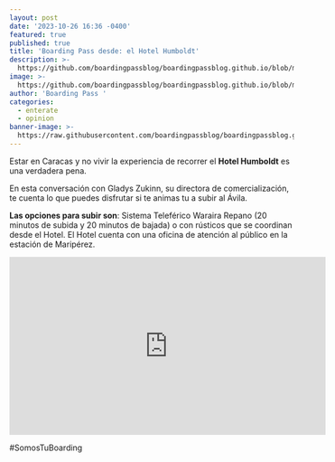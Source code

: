 ```yaml
---
layout: post
date: '2023-10-26 16:36 -0400'
featured: true
published: true
title: 'Boarding Pass desde: el Hotel Humboldt'
description: >-
  https://github.com/boardingpassblog/boardingpassblog.github.io/blob/main/assets/images/Humboldt.jpg
image: >-
  https://github.com/boardingpassblog/boardingpassblog.github.io/blob/main/assets/images/Humboldt.jpg
author: 'Boarding Pass '
categories:
  - enterate
  - opinion
banner-image: >-
  https://raw.githubusercontent.com/boardingpassblog/boardingpassblog.github.io/main/assets/images/Banner-Directorio.gif
---
```

Estar en Caracas y no vivir la experiencia de recorrer el **Hotel Humboldt** es una verdadera pena.

En esta conversación con Gladys Zukinn, su directora de comercialización, te cuenta lo que puedes disfrutar si te animas tu a subir al Ávila.

**Las opciones para subir son**:
Sistema Teleférico Waraira Repano (20 minutos de subida y 20 minutos de bajada) o con rústicos que se coordinan desde el Hotel.
El Hotel cuenta con una oficina de atención al público en la estación de Maripérez.

<iframe width="560" height="315" src="https://www.youtube.com/embed/a_O30ZP6fgc?si=xJ6wNnzS9eNkBVJf" title="YouTube video player" frameborder="0" allow="accelerometer; autoplay; clipboard-write; encrypted-media; gyroscope; picture-in-picture; web-share" allowfullscreen></iframe>

#SomosTuBoarding
